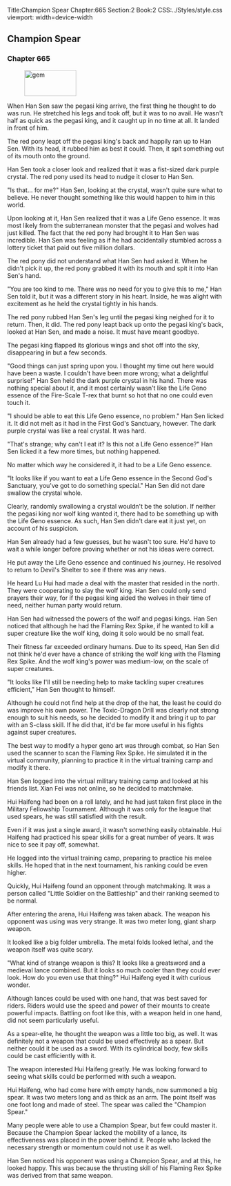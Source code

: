 Title:Champion Spear 
Chapter:665 
Section:2 
Book:2 
CSS:../Styles/style.css 
viewport: width=device-width
  
## Champion Spear
### Chapter 665
  
<figure>
	<img src="../Images/gem.gif" alt="gem" id="gem" width="120" height="60" />
</figure>
  

  
When Han Sen saw the pegasi king arrive, the first thing he thought to do was run. He stretched his legs and took off, but it was to no avail. He wasn't half as quick as the pegasi king, and it caught up in no time at all. It landed in front of him.

The red pony leapt off the pegasi king's back and happily ran up to Han Sen. With its head, it rubbed him as best it could. Then, it spit something out of its mouth onto the ground.

Han Sen took a closer look and realized that it was a fist-sized dark purple crystal. The red pony used its head to nudge it closer to Han Sen.

"Is that... for me?" Han Sen, looking at the crystal, wasn't quite sure what to believe. He never thought something like this would happen to him in this world.

Upon looking at it, Han Sen realized that it was a Life Geno essence. It was most likely from the subterranean monster that the pegasi and wolves had just killed. The fact that the red pony had brought it to Han Sen was incredible. Han Sen was feeling as if he had accidentally stumbled across a lottery ticket that paid out five million dollars.

The red pony did not understand what Han Sen had asked it. When he didn't pick it up, the red pony grabbed it with its mouth and spit it into Han Sen's hand.

"You are too kind to me. There was no need for you to give this to me," Han Sen told it, but it was a different story in his heart. Inside, he was alight with excitement as he held the crystal tightly in his hands.

The red pony rubbed Han Sen's leg until the pegasi king neighed for it to return. Then, it did. The red pony leapt back up onto the pegasi king's back, looked at Han Sen, and made a noise. It must have meant goodbye.

The pegasi king flapped its glorious wings and shot off into the sky, disappearing in but a few seconds.

"Good things can just spring upon you. I thought my time out here would have been a waste. I couldn't have been more wrong; what a delightful surprise!" Han Sen held the dark purple crystal in his hand. There was nothing special about it, and it most certainly wasn't like the Life Geno essence of the Fire-Scale T-rex that burnt so hot that no one could even touch it.

"I should be able to eat this Life Geno essence, no problem." Han Sen licked it. It did not melt as it had in the First God's Sanctuary, however. The dark purple crystal was like a real crystal. It was hard.

"That's strange; why can't I eat it? Is this not a Life Geno essence?" Han Sen licked it a few more times, but nothing happened.

No matter which way he considered it, it had to be a Life Geno essence.

"It looks like if you want to eat a Life Geno essence in the Second God's Sanctuary, you've got to do something special." Han Sen did not dare swallow the crystal whole.

Clearly, randomly swallowing a crystal wouldn't be the solution. If neither the pegasi king nor wolf king wanted it, there had to be something up with the Life Geno essence. As such, Han Sen didn't dare eat it just yet, on account of his suspicion.

Han Sen already had a few guesses, but he wasn't too sure. He'd have to wait a while longer before proving whether or not his ideas were correct.

He put away the Life Geno essence and continued his journey. He resolved to return to Devil's Shelter to see if there was any news.

He heard Lu Hui had made a deal with the master that resided in the north. They were cooperating to slay the wolf king. Han Sen could only send prayers their way, for if the pegasi king aided the wolves in their time of need, neither human party would return.

Han Sen had witnessed the powers of the wolf and pegasi kings. Han Sen noticed that although he had the Flaming Rex Spike, if he wanted to kill a super creature like the wolf king, doing it solo would be no small feat.

Their fitness far exceeded ordinary humans. Due to its speed, Han Sen did not think he'd ever have a chance of striking the wolf king with the Flaming Rex Spike. And the wolf king's power was medium-low, on the scale of super creatures.

"It looks like I'll still be needing help to make tackling super creatures efficient," Han Sen thought to himself.

Although he could not find help at the drop of the hat, the least he could do was improve his own power. The Toxic-Dragon Drill was clearly not strong enough to suit his needs, so he decided to modify it and bring it up to par with an S-class skill. If he did that, it'd be far more useful in his fights against super creatures.

The best way to modify a hyper geno art was through combat, so Han Sen used the scanner to scan the Flaming Rex Spike. He simulated it in the virtual community, planning to practice it in the virtual training camp and modify it there.

Han Sen logged into the virtual military training camp and looked at his friends list. Xian Fei was not online, so he decided to matchmake.

Hui Haifeng had been on a roll lately, and he had just taken first place in the Military Fellowship Tournament. Although it was only for the league that used spears, he was still satisfied with the result.

Even if it was just a single award, it wasn't something easily obtainable. Hui Haifeng had practiced his spear skills for a great number of years. It was nice to see it pay off, somewhat.

He logged into the virtual training camp, preparing to practice his melee skills. He hoped that in the next tournament, his ranking could be even higher.

Quickly, Hui Haifeng found an opponent through matchmaking. It was a person called "Little Soldier on the Battleship" and their ranking seemed to be normal.

After entering the arena, Hui Haifeng was taken aback. The weapon his opponent was using was very strange. It was two meter long, giant sharp weapon.

It looked like a big folder umbrella. The metal folds looked lethal, and the weapon itself was quite scary.

"What kind of strange weapon is this? It looks like a greatsword and a medieval lance combined. But it looks so much cooler than they could ever look. How do you even use that thing?" Hui Haifeng eyed it with curious wonder.

Although lances could be used with one hand, that was best saved for riders. Riders would use the speed and power of their mounts to create powerful impacts. Battling on foot like this, with a weapon held in one hand, did not seem particularly useful.

As a spear-elite, he thought the weapon was a little too big, as well. It was definitely not a weapon that could be used effectively as a spear. But neither could it be used as a sword. With its cylindrical body, few skills could be cast efficiently with it.

The weapon interested Hui Haifeng greatly. He was looking forward to seeing what skills could be performed with such a weapon.

Hui Haifeng, who had come here with empty hands, now summoned a big spear. It was two meters long and as thick as an arm. The point itself was one foot long and made of steel. The spear was called the "Champion Spear."

Many people were able to use a Champion Spear, but few could master it. Because the Champion Spear lacked the mobility of a lance, its effectiveness was placed in the power behind it. People who lacked the necessary strength or momentum could not use it as well.

Han Sen noticed his opponent was using a Champion Spear, and at this, he looked happy. This was because the thrusting skill of his Flaming Rex Spike was derived from that same weapon.